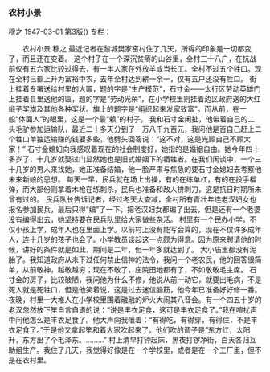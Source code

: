 ### 农村小景
穆之
1947-03-01
第3版()
专栏：

　　农村小景
    穆之
    最近记者在黎城樊家窑村住了几天，所得的印象是一切都变了，而且还在变着。
    这个村子在一个深沉贫瘠的山谷里，全村三十八户，在抗战前仅有五六家比较过得去，有一半人家在外放羊或当长工。全村不过五个牲口。现在全村已都上升为富裕中农，去年全村达到耕一余一，仅有五户还没有牲口。
    街上挂着专署送给村里的大匾，题的字是“生产模范”，石寸金——太行区劳动英雄门上挂着县里送他的匾，题的字是“劳动光荣”，在小学校里则挂着边区政府送的大红缎子奖旗及其他各种奖状。旗上的题字是“组织起来发家致富”。而从前，在一般“体面人”的眼里，这是一个最“赖”的村子。
    我和石寸金闲扯，他带着自己的二头毛驴参加运输队，最近二十多天分到了一万八千九百元，我问他是否自己赶上二个牲口单独运输赚的钱要多些，他劈头回答说：“这不对，这是光顾自己不顾大家！”
    石寸金媳妇向我感叹着现在的社会制度好，她指的是婚姻自由。她今年四十多岁了，十几岁就娶过门显然她也是旧式婚姻下的牺牲者。在我们闲谈中，一个三十几岁的男人来找她，她正准备结婚，他一脸严肃与焦急的要石寸金媳妇去考察他未来新娘的思想。
    每天一早，民兵就在场上出操，有的在练单杠，有的在投手榴弹，而大部份则拿着木枪在练刺杀，民兵也准备和敌人拚刺刀，这是抗日时期所未曾有过的。
    民兵队长告诉记者，经过冬天大查减，全村所有青壮年连老汉妇女也报名参加民兵，最后只得“编”了一下，把老汉妇女都编了出去，但是还有一个老婆没有编得出去，她坚持要在民兵队里给大家做些杂活。
    村里有一个民办小学，不仅小孩上学，成年人也在里面上学。以前村上没有能写会算的，现在不仅许多成年人，连十几岁的孩子也会了。小学教员谈起这一点颇为得意。因为原来聘请他的时候，讲好的条件就是如此，期间是二年，但一年多就达到了。
    大小庙里都没有泥胎了。我知道政府从未下过任何禁止信神的法令，我问一个老农民，他的回答很简单，从前敬神，越敬越穷；现在不敬了，庄院田地都有了，不如敬敬毛主席。
    石寸金的房子，比较破陋，我问他为什么不修，他说从前一动它，就要出毛病，不是死人就是死牲口，但是他笑着说，这是过去迷信脑筋，他今年已准备好好修一番。
    夜晚，村里一大堆人在小学校里围着融融的炉火大闹其八音会。有一个四五十岁的老汉忽然放下笙自言自语的说：“说是丰衣足食，这可是丰衣足食了。”我在喧扰声中问他怎么是丰衣足食了。他大声向我嚷着：“有得吃，有得穿，有得住，不是丰衣足食了。”于是他又拿起笙和着大家吹起来了。他们吹的调子是“东方红，太阳升，东方出了个毛泽东。………”
    村上清早打钟起床，黑夜打锣净街，白天各归互助组生产。我住了几天，我觉得好像是在一个学校里，或者是在一个工厂里，但不是在农村里。
